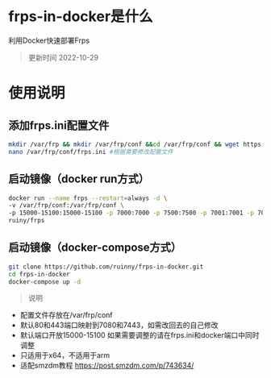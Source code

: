 # frps-in-docker是什么
利用Docker快速部署Frps

> 更新时间 2022-10-29

# 使用说明

## 添加frps.ini配置文件
```bash
mkdir /var/frp && mkdir /var/frp/conf &&cd /var/frp/conf && wget https://raw.githubusercontent.com/ruinny/frp-in-docker/master/frps.ini && chmod +x frps.ini
nano /var/frp/conf/frps.ini #根据需要修改配置文件
```

## 启动镜像（docker run方式）
```bash
docker run --name frps --restart=always -d \
-v /var/frp/conf:/var/frp/conf \
-p 15000-15100:15000-15100 -p 7000:7000 -p 7500:7500 -p 7001:7001 -p 7080:80 -p 7443:443 \
ruiny/frps
```

## 启动镜像（docker-compose方式）
```bash
git clone https://github.com/ruinny/frps-in-docker.git
cd frps-in-docker
docker-compose up -d
```

> 说明
 - 配置文件存放在/var/frp/conf
 - 默认80和443端口映射到7080和7443，如需改回去的自己修改
 - 默认端口开放15000-15100 如果需要调整的请在frps.ini和docker端口中同时调整
 - 只适用于x64，不适用于arm
 - 适配smzdm教程 https://post.smzdm.com/p/743634/
